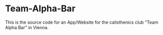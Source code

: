 # Team-Alpha-Bar
This is the source code for an App/Website for the calisthenics club "Team Alpha Bar" in Vienna.

